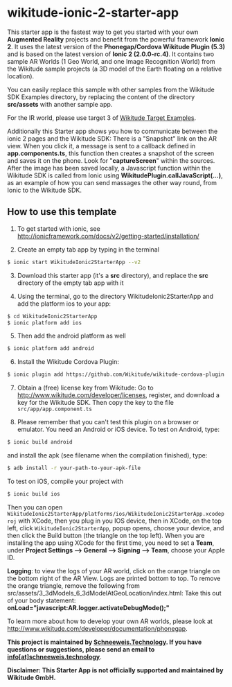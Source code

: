 # wikitude-ionic-2-starter-app
This starter app is the fastest way to get you started with your own <strong>Augmented Reality</strong> projects and benefit from the powerful framework <strong>Ionic 2</strong>. It uses the latest version of the <strong>Phonegap/Cordova Wikitude Plugin (5.3)</strong> and is based on the latest version of <strong>Ionic 2 (2.0.0-rc.4)</strong>. It contains two sample AR Worlds (1 Geo World, and one Image Recognition World) from the Wikitude sample projects (a 3D model of the Earth floating on a relative location). <p>You can easily replace this sample with other samples from the Wikitude SDK Examples directory, by replacing the content of the directory <strong>src/assets</strong> with another sample app.<p>
For the IR world, please use target 3 of <a href="http://www.wikitude.com/external/doc/documentation/5.0/android/images/target_images_examples.pdf">Wikitude Target Examples</a>.<p>
Additionally this Starter app shows you how to communicate between the ionic 2 pages and the Wikitude SDK: There is a "Snapshot" link on the AR view. When you click it, a message is sent to a callback defined in <strong>app.components.ts</strong>, this function then creates a snapshot of the screen and saves it on the phone. Look for "<strong>captureScreen</strong>" within the sources. After the image has been saved locally, a Javascript function within the Wikitude SDK is called from Ionic using <strong>WikitudePlugin.callJavaScript(...)</strong>, as an example of how you can send massages the other way round, from Ionic to the Wikitude SDK.<p>  

## How to use this template

1) To get started with ionic, see http://ionicframework.com/docs/v2/getting-started/installation/<br>

2) Create an empty tab app by typing in the terminal

```bash
$ ionic start WikitudeIonic2StarterApp --v2
```

3) Download this starter app (it's a <strong>src</strong> directory), and replace the <strong>src</strong> directory of the empty tab app with it<br>

4) Using the terminal, go to the directory WikitudeIonic2StarterApp and add the platform ios to your app: <br>

```bash
$ cd WikitudeIonic2StarterApp
$ ionic platform add ios
```

5) Then add the android platform as well <br>

```bash
$ ionic platform add android
```

6) Install the Wikitude Cordova Plugin:

```bash
$ ionic plugin add https://github.com/Wikitude/wikitude-cordova-plugin.git
```

7) Obtain a (free) license key from Wikitude: Go to http://www.wikitude.com/developer/licenses, register, and download a key for the Wikitude SDK. Then copy the key to the file `src/app/app.component.ts`

8) Please remember that you can't test this plugin on a browser or emulator. You need an Android or iOS device. To test on Android, type:

```bash
$ ionic build android
```
and install the apk (see filename when the compilation finished), type: 

```bash
$ adb install -r your-path-to-your-apk-file
```

To test on iOS, compile your project with 

```bash
$ ionic build ios
```

Then you can open `WikitudeIonic2StarterApp/platforms/ios/WikitudeIonic2StarterApp.xcodeproj` with XCode, then you plug in you IOS device, then in XCode, on the top left, click `WikitudeIonic2StarterApp`, popup opens, choose your device, and then click the Build button (the triangle on the top left). When you are installing the app using XCode for the first time, you need to set a <strong>Team</strong>, under <strong>Project Settings --> General --> Signing --> Team</strong>, choose your Apple ID.

<strong>Logging</strong>: to view the logs of your AR world, click on the orange triangle on the bottom right of the AR View. Logs are printed bottom to top. To remove the orange triangle, remove the following from src/assets/3_3dModels_6_3dModelAtGeoLocation/index.html: Take this out of your body statement: <strong>onLoad="javascript:AR.logger.activateDebugMode();"</strong>

To learn more about how to develop your own AR worlds, please look at http://www.wikitude.com/developer/documentation/phonegap.

<strong>This project is maintained by <a href="http://schneeweis.technology">Schneeweis.Technology</a>. If you have questions or suggestions, please send an email to <a href="mailto:info@schneeweis.technology">info[at]schneeweis.technology</a></strong>.

<strong>Disclaimer: This Starter App is not officially supported and maintained by Wikitude GmbH.</strong>
